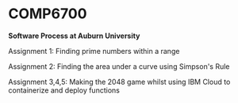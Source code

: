 # COMP6700
**Software Process at Auburn University**


Assignment 1: Finding prime numbers within a range

Assignment 2: Finding the area under a curve using Simpson's Rule

Assignment 3,4,5: Making the 2048 game whilst using IBM Cloud to containerize and deploy functions
